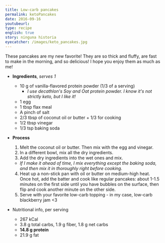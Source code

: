 ```yaml
---
title: Low-carb pancakes
permalink: ketoPancakes
date: 2016-09-16
youtubeurl: 
type: recipe
english: true
story: ninguna historia
eyecatcher: /images/keto_pancakes.jpg
---
```


These pancakes are my new favorite! They are so thick and fluffy, are fast to make in the morning, and so delicious! I hope you enjoy them as much as me! 


* **Ingredients**, _serves 1_
  * 10 g of vanilla-flavored protein powder (1/3 of a serving)
    - _I use decathlon's Soy and Oat protein powder. I know it's not strictly keto, but I like it!_
  * 1 egg
  * 1 tbsp flax meal
  * A pinch of salt
  * 2/3 tbsp of coconut oil or butter + 1/3 for cooking
  * 1/2 tbsp vinegar
  * 1/3 tsp baking soda


* **Process**
  1. Melt the coconut oil or butter. Then mix with the egg and vinegar. 
  2. In a different bowl, mix all the dry ingredients.
  3. Add the dry ingredients into the wet ones and mix.
    - _If I make it ahead of time, I mix everything except the baking soda, and then mix it in thoroughly right before cooking._
  4. Heat up a non-stick pan with oil or butter on medium-high heat. Once hot, add the batter and cook like regular pancakes: about 1-1.5 minutes on the first side until you have bubbles on the surface, then flip and cook another minute on the other side. 
  5. Serve with your favorite low-carb topping - in my case, low-carb blackberry jam <3


* Nutritional info, per serving
  * 267 kCal
  * 3.8 g total carbs, 1.9 g fiber, 1.8 g net carbs
  * **14.8 g protein**
  * 21.9 g fat